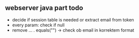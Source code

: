 ## webserver java part todo ##

* decide if session table is needed or extract email from token
* every param: check if null
* remove ... . equals("") -> check ob email in korrektem format
